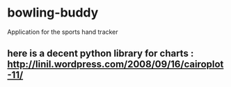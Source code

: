 bowling-buddy
=============

Application for the sports hand tracker


## here is a decent python library for charts : http://linil.wordpress.com/2008/09/16/cairoplot-11/
